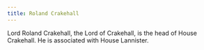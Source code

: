 ```yaml
---
title: Roland Crakehall
---
```


Lord Roland Crakehall, the Lord of Crakehall, is the head of House Crakehall. He is associated with House Lannister.


